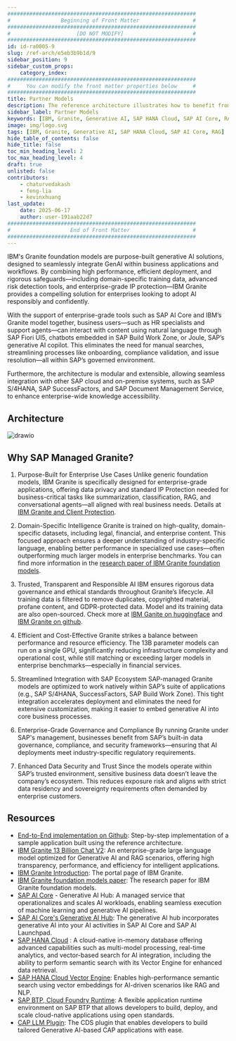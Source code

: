 ```yaml
---
############################################################
#                Beginning of Front Matter                 #
############################################################
#                     [DO NOT MODIFY]                      #
############################################################
id: id-ra0005-9
slug: /ref-arch/e5eb3b9b1d/9
sidebar_position: 9
sidebar_custom_props:
    category_index:
############################################################
#     You can modify the front matter properties below     #
############################################################
title: Partner Models
description: The reference architecture illustrates how to benefit from partner models like IBM Granite foundation model for the increasing demand of generative AI features in business scenarios with emphasis on data security, IP Protection and enterprise-grade governance and compliance.
sidebar_label: Partner Models
keywords: [IBM, Granite, Generative AI, SAP HANA Cloud, SAP AI Core, RAG]
image: img/logo.svg
tags: [IBM, Granite, Generative AI, SAP HANA Cloud, SAP AI Core, RAG]
hide_table_of_contents: false
hide_title: false
toc_min_heading_level: 2
toc_max_heading_level: 4
draft: true
unlisted: false
contributors:
    - chaturvedakash
    - feng-lia
    - kevinxhuang
last_update:
    date: 2025-06-17
    author: user-191aab22d7
############################################################
#                   End of Front Matter                    #
############################################################
---
```


IBM's Granite foundation models are purpose-built generative AI solutions, designed to seamlessly integrate GenAI within business applications and workflows. By combining high performance, efficient deployment, and rigorous safeguards—including domain-specific training data, advanced risk detection tools, and enterprise-grade IP protection—IBM Granite provides a compelling solution for enterprises looking to adopt AI responsibly and confidently.

With the support of enterprise-grade tools such as SAP AI Core and IBM’s Granite model together, business users—such as HR specialists and support agents—can interact with content using natural language through SAP Fiori UI5, chatbots embedded in SAP Build Work Zone, or Joule, SAP’s generative AI copilot. This eliminates the need for manual searches, streamlining processes like onboarding, compliance validation, and issue resolution—all within SAP’s governed environment.

Furthermore, the architecture is modular and extensible, allowing seamless integration with other SAP cloud and on-premise systems, such as SAP S/4HANA, SAP SuccessFactors, and SAP Document Management Service, to enhance enterprise-wide knowledge accessibility.

<!-- Add the 'why?' for this architecture. Why do we have it? What is its purpose -->

## Architecture

<!-- The drawio "image" should appear right after the Solution Diagram SVG image -->
<!-- Note: [PLACEHOLDER] Please update the drawio with your architecture's drawio  -->

![drawio](drawio/ibm-granite-rag-ard.drawio)

## Why SAP Managed Granite?

1. Purpose-Built for Enterprise Use Cases
Unlike generic foundation models, IBM Granite is specifically designed for enterprise-grade applications, offering data privacy and standard IP Protection needed for business-critical tasks like summarization, classification, RAG, and conversational agents—all aligned with real business needs. Details at [IBM Granite and Client Protection](https://newsroom.ibm.com/2023-09-28-IBM-Announces-Availability-of-watsonx-Granite-Model-Series,-Client-Protections-for-IBM-watsonx-Models).

2. Domain-Specific Intelligence
Granite is trained on high-quality, domain-specific datasets, including legal, financial, and enterprise content. This focused approach ensures a deeper understanding of industry-specific language, enabling better performance in specialized use cases—often outperforming much larger models in enterprise benchmarks. You can find more information in the [research paper of IBM Granite foundation models](https://www.ibm.com/downloads/documents/us-en/10a99803c92fdb35).

3. Trusted, Transparent and Responsible AI
IBM ensures rigorous data governance and ethical standards throughout Granite’s lifecycle. All training data is filtered to remove duplicates, copyrighted material, profane content, and GDPR-protected data. Model and its training data are also open-sourced. Check more at [IBM Ganite on huggingface](https://huggingface.co/ibm-granite) and [IBM Granite on github](https://github.com/ibm-granite).

4.	Efficient and Cost-Effective
Granite strikes a balance between performance and resource efficiency. The 13B parameter models can run on a single GPU, significantly reducing infrastructure complexity and operational cost, while still matching or exceeding larger models in enterprise benchmarks—especially in financial services.

5. Streamlined Integration with SAP Ecosystem
SAP-managed Granite models are optimized to work natively within SAP’s suite of applications (e.g., SAP S/4HANA, SuccessFactors, SAP Build Work Zone). This tight integration accelerates deployment and eliminates the need for extensive customization, making it easier to embed generative AI into core business processes.

6. Enterprise-Grade Governance and Compliance
By running Granite under SAP's management, businesses benefit from SAP’s built-in data governance, compliance, and security frameworks—ensuring that AI deployments meet industry-specific regulatory requirements.

7. Enhanced Data Security and Trust
Since the models operate within SAP’s trusted environment, sensitive business data doesn’t leave the company’s ecosystem. This reduces exposure risk and aligns with strict data residency and sovereignty requirements often demanded by enterprise customers.

<!-- Add your characteristics content here -->

## Resources

<!-- Add your resources here -->
- [End-to-End implementation on Github](https://github.com/ibm-self-serve-assets/SAP-watsonx-integration/tree/main/5.%20SAP%20Generative%20AI%20Hub%20and%20HANA%20Cloud%20Vector%20Engine/5.2%20SAP%20Discovery%20Center%20Mission): Step-by-step implementation of a sample application built using the reference architecture. 
- [IBM Granite 13 Billion Chat V2](https://www.ibm.com/docs/en/watsonx/w-and-w/2.0.x?topic=models-granite-13b-chat-v2-model-card): An enterprise-grade large language model optimized for Generative AI and RAG scenarios, offering high transparency, performance, and efficiency for intelligent applications.
- [IBM Granite Introduction](https://www.ibm.com/granite): The portal page of IBM Granite.
- [IBM Granite foundation models paper](https://www.ibm.com/downloads/documents/us-en/10a99803c92fdb35): The research paper for IBM Granite foundation models.
- [SAP AI Core](https://discovery-center.cloud.sap/serviceCatalog/1f756a52-8968-4ec4-92d0-f9bddf552ea3) - Generative AI Hub: A managed service that operationalizes and scales AI workloads, enabling seamless execution of machine learning and generative AI pipelines.
- [SAP AI Core's Generative AI Hub](https://help.sap.com/docs/sap-ai-core/sap-ai-core-service-guide/generative-ai-hub-in-sap-ai-core): The generative AI hub incorporates generative AI into your AI activities in SAP AI Core and SAP AI Launchpad.
- [SAP HANA Cloud](https://discovery-center.cloud.sap/serviceCatalog/c4e4c32e-4eda-4286-96b0-5299d6a79014) : A cloud-native in-memory database offering advanced capabilities such as multi-model processing, real-time analytics, and vector-based search for AI integration, including the ability to perform semantic search with its Vector Engine for enhanced data retrieval.
- [SAP HANA Cloud Vector Engine](https://help.sap.com/docs/hana-cloud-database/sap-hana-cloud-sap-hana-database-vector-engine-guide/introduction): Enables high-performance semantic search using vector embeddings for AI-driven scenarios like RAG and NLP.
- [SAP BTP, Cloud Foundry Runtime](https://discovery-center.cloud.sap/serviceCatalog/257fac1c-88aa-415b-8ea8-c96282c9a19b): A flexible application runtime environment on SAP BTP that allows developers to build, deploy, and scale cloud-native applications using open standards.
- [CAP LLM Plugin](https://github.com/SAP-samples/cap-llm-plugin-samples):  The CDS plugin that enables developers to build tailored Generative AI-based CAP applications with ease.
